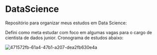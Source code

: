 # DataScience
Repositório para organizar meus estudos em Data Science:

Defini como meta estudar com foco em algumas vagas para o cargo de cientista de dados junior. 
Cronograma de estudos abaixo:

![471572fb-61a4-47b1-a207-dea2fb630e4a](https://github.com/user-attachments/assets/bfd96fd3-6b2c-40ca-95b0-4a1f37db99d6)
